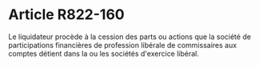 # Article R822-160

Le liquidateur procède à la cession des parts ou actions que la société de participations financières de profession libérale de commissaires aux comptes détient dans la ou les sociétés d'exercice libéral.
